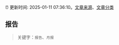 :alarm_clock: 更新时间: 2025-01-11 07:36:10。[文章来源](/README.md)、[文章分类](/TAGS.md)

## 报告


> 关键字：`报告`、`月报`



